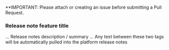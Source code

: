 **IMPORTANT: Please attach or creating an issue before submitting a Pull Request.

<!--start_release_notes-->
### Release note feature title 
... Release notes description / summary 
... Any text between these two tags will be automatically pulled into the platform release notes 
<!--end_release_notes-->
